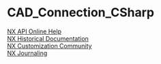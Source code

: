 # CAD_Connection_CSharp

<a href="https://support.sw.siemens.com/en-US/" target="_blank">NX API Online Help</a><br/>
<a href="https://www.sw.siemens.com/en-US/support-services/historical/" target="_blank">NX Historical Documentation</a><br/>
<a href="https://community.sw.siemens.com/s/topic/0TO4O000000MiiWWAS/nx-customization-and-programming" target="_blank">NX Customization Community</a><br/>
<a href="https://nxjournaling.com/" target="_blank">NX Journaling</a><br/>
